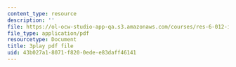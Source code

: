 ```yaml
---
content_type: resource
description: ''
file: https://ol-ocw-studio-app-qa.s3.amazonaws.com/courses/res-6-012-introduction-to-probability-spring-2018/43b027a18071f8200edee83daff46141_gJSPef9zC0c.pdf
file_type: application/pdf
resourcetype: Document
title: 3play pdf file
uid: 43b027a1-8071-f820-0ede-e83daff46141
---
```


